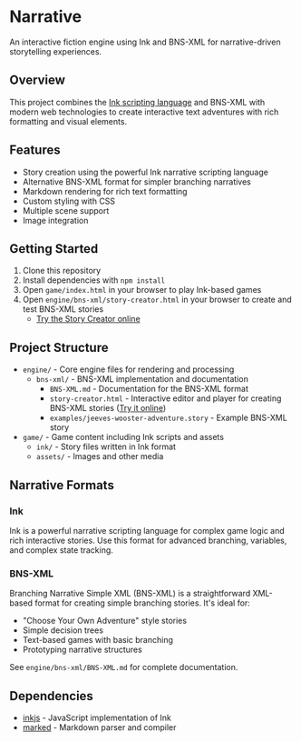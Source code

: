 # Narrative

An interactive fiction engine using Ink and BNS-XML for narrative-driven storytelling experiences.

## Overview
This project combines the [Ink scripting language](https://www.inklestudios.com/ink/) and BNS-XML with modern web technologies to create interactive text adventures with rich formatting and visual elements.

## Features
- Story creation using the powerful Ink narrative scripting language
- Alternative BNS-XML format for simpler branching narratives
- Markdown rendering for rich text formatting
- Custom styling with CSS
- Multiple scene support
- Image integration

## Getting Started
1. Clone this repository
2. Install dependencies with `npm install`
3. Open `game/index.html` in your browser to play Ink-based games
4. Open `engine/bns-xml/story-creator.html` in your browser to create and test BNS-XML stories
   - [Try the Story Creator online](https://hmadisonturner.github.io/Narrative/bns-xml/story-creator.html)

## Project Structure
- `engine/` - Core engine files for rendering and processing
  - `bns-xml/` - BNS-XML implementation and documentation
    - `BNS-XML.md` - Documentation for the BNS-XML format
    - `story-creator.html` - Interactive editor and player for creating BNS-XML stories ([Try it online](https://hmadisonturner.github.io/Narrative/bns-xml/story-creator.html))
    - `examples/jeeves-wooster-adventure.story` - Example BNS-XML story
- `game/` - Game content including Ink scripts and assets
  - `ink/` - Story files written in Ink format
  - `assets/` - Images and other media

## Narrative Formats
### Ink
Ink is a powerful narrative scripting language for complex game logic and rich interactive stories. Use this format for advanced branching, variables, and complex state tracking.

### BNS-XML
Branching Narrative Simple XML (BNS-XML) is a straightforward XML-based format for creating simple branching stories. It's ideal for:
- "Choose Your Own Adventure" style stories
- Simple decision trees
- Text-based games with basic branching
- Prototyping narrative structures

See `engine/bns-xml/BNS-XML.md` for complete documentation.

## Dependencies
- [inkjs](https://github.com/y-lohse/inkjs) - JavaScript implementation of Ink
- [marked](https://marked.js.org/) - Markdown parser and compiler
